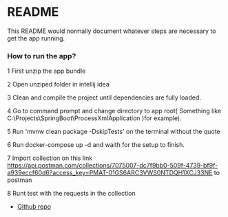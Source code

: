 # README #

This README would normally document whatever steps are necessary to get the app running.

### How to run the app? ###

1 First unzip the app bundle

2 Open unziped folder in intellij idea

3 Clean and compile the project until dependencies are fully loaded.

4 Go to command prompt and change directory to app root( Something like C:\Projects\SpringBoot\ProcessXmlApplication )for example).

5 Run 'mvnw clean package -DskipTests' on the terminal without the quote

6 Run docker-compose up -d and waith for the setup to finish.

7 Import collection on this link https://api.postman.com/collections/7075007-dc7f9bb0-509f-4739-bf9f-a939eccf60d6?access_key=PMAT-01GS6ARC3VWS0NTDQH1XCJ33NE to postman

8 Runt test with the requests in the collection




- [Github repo](https://github.com/contactolaolu44real/xml-processor.git)

